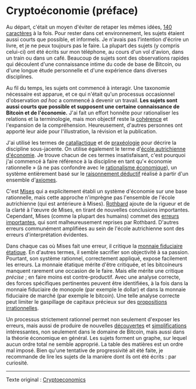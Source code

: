 Cryptoéconomie (préface)
========================

Au départ, c'était un moyen d'éviter de retaper les mêmes idées,  [140 caractères](https://fr.wikipedia.org/wiki/Twitter) à la fois. Pour rester dans cet environnement, les sujets étaient aussi courts que possible, et informels. Je n'avais pas l'intention d'écrire un livre, et je ne peux toujours pas le faire. La plupart des sujets (y compris celui-ci) ont été écrits sur mon téléphone, au cours d'un vol d'avion, dans un train ou dans un café. Beaucoup de sujets sont des observations rapides qui découlent d'une connaissance intime du code de base de Bitcoin, ou d'une longue étude personnelle et d'une expérience dans diverses disciplines.

Au fil du temps, les sujets ont commencé à interagir. Une taxonomie nécessaire est apparue, et ce qui n'était qu'un processus occasionnel d'observation *ad hoc* a commencé à devenir un travail. **Les sujets sont aussi courts que possible et supposent une certaine connaissance de Bitcoin et de l'économie.** J'ai fait un effort honnête pour rationaliser les relations et la terminologie, mais mon objectif reste la [cohérence](https://fr.wikipedia.org/wiki/Coh%C3%A9rence_(logique)) et l'expansion de la compréhension. Heureusement, d'autres personnes ont apporté leur aide pour l'illustration, la révision et la publication.

J'ai utilisé les termes de [catallactique](https://fr.wikipedia.org/wiki/Catallaxie) et de [praxéologie](https://fr.wikipedia.org/wiki/Prax%C3%A9ologie) pour décrire la discipline sous-jacente. On utilise également le terme d'[école autrichienne d'économie](https://fr.wikipedia.org/wiki/%C3%89cole_autrichienne_(%C3%A9conomie)). Je trouve chacun de ces termes insatisfaisant, c'est pourquoi j'ai commencé à faire référence à la discipline en tant qu'« économie rationnelle » (à ne pas confondre avec le [rationalisme économique](https://en.wikipedia.org/wiki/Economic_rationalism)), un système entièrement basé sur le [raisonnement déductif](https://fr.wikipedia.org/wiki/Raisonnement_d%C3%A9ductif) réalisé à partir d'un ensemble d'[axiomes](https://fr.wikipedia.org/wiki/Axiome).

C'est [Mises](https://fr.wikipedia.org/wiki/Ludwig_von_Mises) qui a explicitement établi un système d'économie sur une base rationnelle, mais cette approche n'imprègne pas l'ensemble de l'école autrichienne (qui est antérieure à Mises). [Rothbard](https://fr.wikipedia.org/wiki/Murray_Rothbard) ajoute de la rigueur et de la clarté à l'œuvre de Mises, en tirant de nouvelles conclusions importantes. Cependant, Mises (comme la plupart des humains) commet des [erreurs importantes](ch013-inflation-principle.md), qui sont malheureusement reprises par Rothbard. D'autres erreurs communément amplifiées au sein de l'école autrichienne sont des erreurs d'interprétation évidentes.

Dans chaque cas où Mises fait une erreur, il critique la [monnaie fiduciaire étatique](ch005-money-taxonomy.md). En d'autres termes, il semble sacrifier son objectivité à sa passion. Pourtant, son système rationnel, correctement appliqué, expose facilement les erreurs. La monnaie étatique mérite d'être critiquée, et les bitcoineurs manquent rarement une occasion de le faire. Mais elle mérite une critique *précise* ; en faire moins est contre-productif. Avec une analyse correcte, des forces spécifiques pertinentes peuvent être identifiées, à la fois dans la monnaie fiduciaire de monopole (par exemple le dollar) et dans la monnaie fiduciaire de marché (par exemple le bitcoin). Une telle analyse correcte peut limiter le gaspillage de capitaux précieux sur des [propositions irrationnelles](ch056-full-reserve-fallacy.md). 

Un processus strictement rationnel permet non seulement d'exposer les erreurs, mais aussi de produire de nouvelles [découvertes](ch028-censorship-resistance-property.md) et [simplifications](ch011-depreciation-principle.md) intéressantes, non seulement dans le domaine de Bitcoin, mais aussi dans la théorie économique en général. Les sujets forment un graphe, sur lequel aucun ordre total ne semble approprié. La table des matières est un ordre mal imposé. Bien qu'une tentative de progressivité ait été faite, je recommande de lire les sujets de la manière dont ils ont été écrits : par curiosité.

---

Texte original : [Cryptoeconomics](https://github.com/libbitcoin/libbitcoin-system/wiki/Cryptoeconomics)